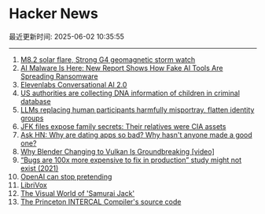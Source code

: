 # Hacker News

最近更新时间: 2025-06-02 10:35:55

--- 
1. [M8.2 solar flare, Strong G4 geomagnetic storm watch](https://www.spaceweatherlive.com/en/news/view/581/20250531-m8-2-solar-flare-strong-g4-geomagnetic-storm-watch.html) 
2. [AI Malware Is Here: New Report Shows How Fake AI Tools Are Spreading Ransomware](https://blog.talosintelligence.com/fake-ai-tool-installers/) 
3. [Elevenlabs Conversational AI 2.0](https://elevenlabs.io/blog/conversational-ai-2-0) 
4. [US authorities are collecting DNA information of children in criminal database](https://www.theguardian.com/us-news/2025/may/31/cbp-dna-collection-children-immigrants) 
5. [LLMs replacing human participants harmfully misportray, flatten identity groups](https://arxiv.org/abs/2402.01908) 
6. [JFK files expose family secrets: Their relatives were CIA assets](https://www.washingtonpost.com/investigations/2025/03/22/family-secrets-jfk-files-cia-assets/) 
7. [Ask HN: Why are dating apps so bad? Why hasn't anyone made a good one?](https://news.ycombinator.com/item?id=44154162) 
8. [Why Blender Changing to Vulkan Is Groundbreaking [video]](https://www.youtube.com/watch?v=7cta91Y53gs) 
9. [“Bugs are 100x more expensive to fix in production” study might not exist (2021)](https://www.theregister.com/2021/07/22/bugs_expense_bs/) 
10. [OpenAI can stop pretending](https://www.theatlantic.com/technology/archive/2025/05/openai-nonprofit-pbc/682979/) 
11. [LibriVox](https://librivox.org/) 
12. [The Visual World of 'Samurai Jack'](https://animationobsessive.substack.com/p/the-visual-world-of-samurai-jack) 
13. [The Princeton INTERCAL Compiler's source code](https://esoteric.codes/blog/published-for-the-first-time-the-original-intercal72-compiler-code) 
